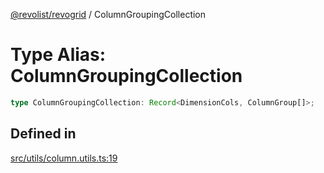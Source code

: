 [@revolist/revogrid](README.md) / ColumnGroupingCollection

# Type Alias: ColumnGroupingCollection

```ts
type ColumnGroupingCollection: Record<DimensionCols, ColumnGroup[]>;
```

## Defined in

[src/utils/column.utils.ts:19](https://github.com/revolist/revogrid/blob/a84fead7f1878a976ea465cbf9b4f0472345b7b1/src/utils/column.utils.ts#L19)
